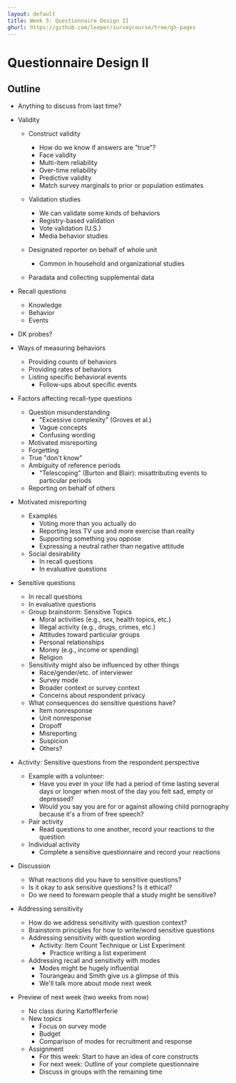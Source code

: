 ```yaml
---
layout: default
title: Week 5: Questionnaire Design II
ghurl: https://github.com/leeper/surveycourse/tree/gh-pages
---
```


# Questionnaire Design II #

## Outline ##

  - Anything to discuss from last time?

  - Validity
    - Construct validity
      - How do we know if answers are "true"?
      - Face validity
      - Multi-item reliability
      - Over-time reliability
      - Predictive validity
      - Match survey marginals to prior or population estimates
      
    - Validation studies
      - We can validate some kinds of behaviors
      - Registry-based validation
      - Vote validation (U.S.)
      - Media behavior studies
    - Designated reporter on behalf of whole unit
      - Common in household and organizational studies
    - Paradata and collecting supplemental data
  
  - Recall questions
    - Knowledge
    - Behavior
    - Events
    
    
  - DK probes?
  
  - Ways of measuring behaviors
    - Providing counts of behaviors
    - Providing rates of behaviors
    - Listing specific behavioral events
      - Follow-ups about specific events
  
  - Factors affecting recall-type questions
    - Question misunderstanding
      - "Excessive complexity" (Groves et al.)
      - Vague concepts
      - Confusing wording
    - Motivated misreporting
    - Forgetting
    - True "don't know"
    - Ambiguity of reference periods
      - "Telescoping" (Burton and Blair): misattributing events to particular periods
    - Reporting on behalf of others
  
  - Motivated misreporting
    - Examples
      - Voting more than you actually do
      - Reporting less TV use and more exercise than reality
      - Supporting something you oppose
      - Expressing a neutral rather than negative attitude
    - Social desirability
      - In recall questions
      - In evaluative questions
  
  - Sensitive questions
    - In recall questions
    - In evaluative questions
    - Group brainstorm: Sensitive Topics
      - Moral activities (e.g., sex, health topics, etc.)
      - Illegal activity (e.g., drugs, crimes, etc.)
      - Attitudes toward particular groups
      - Personal relationships
      - Money (e.g., income or spending)
      - Religion
    - Sensitivity might also be influenced by other things
      - Race/gender/etc. of interviewer
      - Survey mode
      - Broader context or survey context
      - Concerns about respondent privacy
    - What consequences do sensitive questions have?
      - Item nonresponse
      - Unit nonresponse
      - Dropoff
      - Misreporting
      - Suspicion
      - Others?
   
  - Activity: Sensitive questions from the respondent perspective
    - Example with a volunteer:
      - Have you ever in your life had a period of time lasting several days or longer when most of the day you felt sad, empty or depressed?
      - Would you say you are for or against allowing child pornography because it's a from of free speech?
    - Pair activity
      - Read questions to one another, record your reactions to the question
    - Individual activity
      - Complete a sensitive questionnaire and record your reactions
  
  - Discussion
    - What reactions did you have to sensitive questions?
    - Is it okay to ask sensitive questions? Is it ethical?
    - Do we need to forewarn people that a study might be sensitive?
  
  - Addressing sensitivity
    - How do we address sensitivity with question context?
    - Brainstorm principles for how to write/word sensitive questions
    - Addressing sensitivity with question wording
      - Activity: Item Count Technique or List Experiment
        - Practice writing a list experiment
    - Addressing recall and sensitivity with modes
      - Modes might be hugely influential
      - Tourangeau and Smith give us a glimpse of this
      - We'll talk more about mode next week
  
  - Preview of next week (two weeks from now)
    - No class during Kartofflerferie
    - New topics
      - Focus on survey mode
      - Budget
      - Comparison of modes for recruitment and response
    - Assignment
      - For this week: Start to have an idea of core constructs
      - For next week: Outline of your complete questionnaire
      - Discuss in groups with the remaining time
